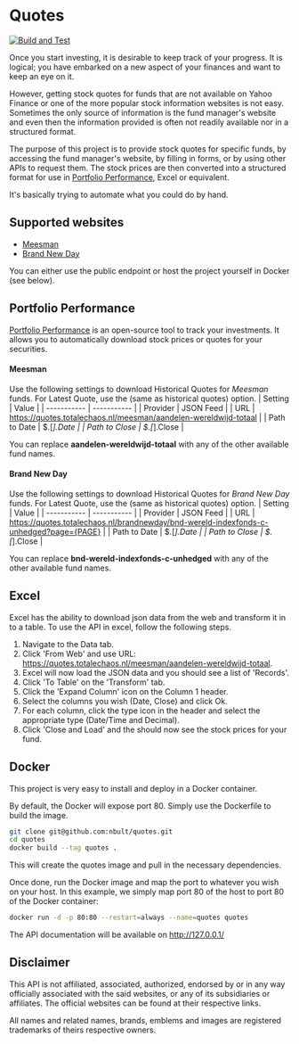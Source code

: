 # Quotes
[![Build and Test](https://github.com/nbult/quotes/actions/workflows/build-and-test.yml/badge.svg)](https://github.com/nbult/quotes/actions/workflows/build-and-test.yml)

Once you start investing, it is desirable to keep track of your progress. It is logical; you have embarked on a new
aspect of your finances and want to keep an eye on it.

However, getting stock quotes for funds that are not available on Yahoo Finance or one of the more popular stock
information websites is not easy. Sometimes the only source of information is the fund manager's website and even then
the information provided is often not readily available nor in a structured format.

The purpose of this project is to provide stock quotes for specific funds, by accessing the fund manager's website, by
filling in forms, or by using other APIs to request them. The stock prices are then converted into a structured format
for use in [Portfolio Performance](https://www.portfolio-performance.info/), Excel or equivalent.

It's basically trying to automate what you could do by hand.

## Supported websites

* [Meesman](https://meesman.nl)
* [Brand New Day](https://brandnewday.nl)

You can either use the public endpoint or host the project yourself in Docker (see below). 

## Portfolio Performance

[Portfolio Performance](https://www.portfolio-performance.info/) is an open-source tool to track your investments. It
allows you to automatically download stock prices or quotes for your securities.

#### Meesman

Use the following settings to download Historical Quotes for *Meesman* funds. For Latest Quote, use the (same as
historical quotes) option.
| Setting | Value |
| ----------- | ----------- |
| Provider | JSON Feed |
| URL | https://quotes.totalechaos.nl/meesman/aandelen-wereldwijd-totaal |
| Path to Date | $.[*].Date |
| Path to Close | $.[*].Close |

You can replace **aandelen-wereldwijd-totaal** with any of the other available fund names.

#### Brand New Day

Use the following settings to download Historical Quotes for *Brand New Day* funds. For Latest Quote, use the (same as
historical quotes) option.
| Setting | Value |
| ----------- | ----------- |
| Provider | JSON Feed |
| URL | https://quotes.totalechaos.nl/brandnewday/bnd-wereld-indexfonds-c-unhedged?page={PAGE} |
| Path to Date | $.[*].Date |
| Path to Close | $.[*].Close |

You can replace **bnd-wereld-indexfonds-c-unhedged** with any of the other available fund names.

## Excel

Excel has the ability to download json data from the web and transform it in to a table. To use the API in excel, follow
the following steps.

1. Navigate to the Data tab.
2. Click 'From Web' and use URL: https://quotes.totalechaos.nl/meesman/aandelen-wereldwijd-totaal.
3. Excel will now load the JSON data and you should see a list of 'Records'.
4. Click 'To Table' on the 'Transform' tab.
5. Click the 'Expand Column' icon on the Column 1 header.
6. Select the columns you wish (Date, Close) and click Ok.
7. For each column, click the type icon in the header and select the appropriate type (Date/Time and Decimal).
8. Click 'Close and Load' and the should now see the stock prices for your fund.

## Docker

This project is very easy to install and deploy in a Docker container.

By default, the Docker will expose port 80. Simply use the Dockerfile to
build the image.

```sh
git clone git@github.com:nbult/quotes.git
cd quotes
docker build --tag quotes .
```

This will create the quotes image and pull in the necessary dependencies.

Once done, run the Docker image and map the port to whatever you wish on
your host. In this example, we simply map port 80 of the host to
port 80 of the Docker container:

```sh
docker run -d -p 80:80 --restart=always --name=quotes quotes
```

The API documentation will be available on http://127.0.0.1/

## Disclaimer

This API is not affiliated, associated, authorized, endorsed by or in any way officially associated with the said
websites, or any of its subsidiaries or affiliates. The official websites can be found at their respective links.

All names and related names, brands, emblems and images are registered trademarks of theirs respective owners.
